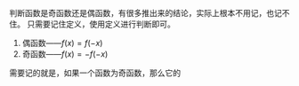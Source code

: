 
判断函数是奇函数还是偶函数，有很多推出来的结论，实际上根本不用记，也记不住。
只需要记住定义，使用定义进行判断即可。
1. 偶函数——$f(x) = f(-x)$
2. 奇函数——$f(x) = -f(-x)$

需要记的就是，如果一个函数为奇函数，那么它的